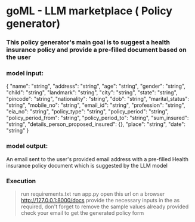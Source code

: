 # goML - LLM marketplace ( Policy generator)
### This policy generator's main goal is to suggest a health insurance policy and  provide a pre-filled document based on the user 

### model input:
{
  "name": "string",
  "address": "string",
  "age": "string",
  "gender": "string",
  "child": "string",
  "landmark": "string",
  "city": "string",
  "state": "string",
  "pincode": "string",
  "nationality": "string",
  "dob": "string",
  "marital_status": "string",
  "mobile_no": "string",
  "email_id": "string",
  "profession": "string",
  "eia_no": "string",
  "policy_type": "string",
  "policy_period": "string",
  "policy_period_from": "string",
  "policy_period_to": "string",
  "sum_insured": "string",
  "details_person_proposed_insured": {},
  "place": "string",
  "date": "string"
}

### model output:
An email sent to the user's provided email address with a pre-filled Health insurance policy document which is suggested by the LLM model

### Execution
> run requirements.txt
> run app.py
> open this url on a browser http://127.0.0.1:8000/docs
> provide the necessary inputs in the as required, don't forget to remove the sample values already provided
> check your email to get the generated policy form
